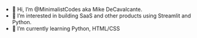 - 👋 Hi, I’m @MinimalistCodes aka Mike DeCavalcante.
- 👀 I’m interested in building SaaS and other products using Streamlit and Python.
- 🌱 I’m currently learning Python, HTML/CSS

<!---
MinimalistCodes/MinimalistCodes is a ✨ special ✨ repository because its `README.md` (this file) appears on your GitHub profile.
You can click the Preview link to take a look at your changes.
--->

